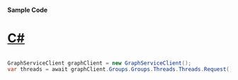 #### Sample Code
# [C#](#tab/Csharp)

```C#

GraphServiceClient graphClient = new GraphServiceClient();
var threads = await graphClient.Groups.Groups.Threads.Threads.Request().GetAsync();

```
